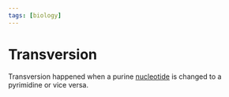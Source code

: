 ```yaml
---
tags: [biology]
---
```


# Transversion

Transversion happened when a purine [nucleotide](202308082154.md) is changed to
a pyrimidine or vice versa.
